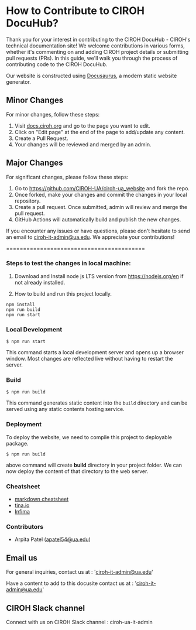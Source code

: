 # How to Contribute to CIROH DocuHub?

Thank you for your interest in contributing to the CIROH DocuHub - CIROH's technical documentation site! We welcome contributions in various forms, whether it's commenting on and adding CIROH project details or submitting pull requests (PRs). In this guide, we'll walk you through the process of contributing code to the CIROH DocuHub.

Our website is constructed using [Docusaurus](https://docusaurus.io/), a modern static website generator.

## Minor Changes

For minor changes, follow these steps:

1. Visit [docs.ciroh.org](https://docs.ciroh.org) and go to the page you want to edit.
2. Click on "Edit page" at the end of the page to add/update any content.
3. Create a Pull Request.
4. Your changes will be reviewed and merged by an admin.

## Major Changes

For significant changes, please follow these steps:

1. Go to https://github.com/CIROH-UA/ciroh-ua_website and fork the repo.
2. Once forked, make your changes and commit the changes in your local repository.
3. Create a pull request. Once submitted, admin will review and merge the pull request.
4. GitHub Actions will automatically build and publish the new changes.

If you encounter any issues or have questions, please don't hesitate to send an email to ciroh-it-admin@ua.edu. We appreciate your contributions!


=========================================

### Steps to test the changes in local machine:

1. Download and Install node js LTS version from https://nodejs.org/en if not already installed.

2. How to build and run this project locally.

``` 
npm install
npm run build
npm run start
```

### Local Development

```
$ npm run start
```

This command starts a local development server and opens up a browser window. Most changes are reflected live without having to restart the server.

### Build

```
$ npm run build
```

This command generates static content into the `build` directory and can be served using any static contents hosting service.

### Deployment

To deploy the website, we need to compile this project to deployable package. 

```
$ npm run build
```

above command will create **build** directory in your project folder. We can now deploy the content of that directory to the web server. 

### Cheatsheet

- [markdown cheatsheet](https://github.com/adam-p/markdown-here/wiki/Markdown-Cheatsheet)
- [tina.io](https://tina.io/)
- [Infima](https://infima.dev/docs/getting-started/introduction)

### Contributors
- Arpita Patel (apatel54@ua.edu)

## Email us

For general inquiries, contact us at : 'ciroh-it-admin@ua.edu'

Have a content to add to this docusite contact us at : 'ciroh-it-admin@ua.edu'


## CIROH Slack channel

Connect with us on CIROH Slack channel : ciroh-ua-it-admin